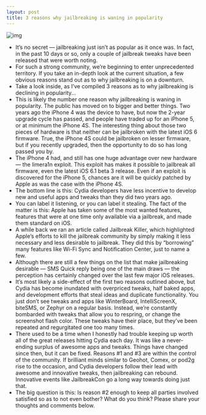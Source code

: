 ```yaml
---
layout: post
title: 3 reasons why jailbreaking is waning in popularity
---
```

![img](http://media.idownloadblog.com/wp-content/uploads/2011/05/Jailbreak-Killer-Police-Line.png)
* It’s no secret — jailbreaking just isn’t as popular as it once was. In fact, in the past 10 days or so, only a couple of jailbreak tweaks have been released that were worth noting.
* For such a strong community, we’re beginning to enter unprecedented territory. If you take an in-depth look at the current situation, a few obvious reasons stand out as to why jailbreaking is on a downturn.
* Take a look inside, as I’ve compiled 3 reasons as to why jailbreaking is declining in popularity…
* This is likely the number one reason why jailbreaking is waning in popularity. The public has moved on to bigger and better things. Two years ago the iPhone 4 was the device to have, but now the 2-year upgrade cycle has passed, and people have traded up for an iPhone 5, or at minimum the iPhone 4S. The interesting thing about those two pieces of hardware is that neither can be jailbroken with the latest iOS 6 firmware. True, the iPhone 4S could be jailbroken on lesser firmware, but if you recently upgraded, then the opportunity to do so has long passed you by.
* The iPhone 4 had, and still has one huge advantage over new hardware — the limera1n exploit. This exploit has makes it possible to jailbreak all firmware, even the latest iOS 6.1 beta 3 release. Even if an exploit is discovered for the iPhone 5, chances are it will be quickly patched by Apple as was the case with the iPhone 4S.
* The bottom line is this: Cydia developers have less incentive to develop new and useful apps and tweaks than they did two years ago.
* You can label it listening, or you can label it stealing. The fact of the matter is this: Apple has taken some of the most wanted features, features that were at one time only available via a jailbreak, and made them standard on iOS.
* A while back we ran an article called Jailbreak Killer, which highlighted Apple’s efforts to kill the jailbreak community by simply making it less necessary and less desirable to jailbreak. They did this by “borrowing” many features like Wi-Fi Sync and Notification Center, just to name a few.
* Although there are still a few things on the list that make jailbreaking desirable — SMS Quick reply being one of the main draws — the perception has certainly changed over the last few major iOS releases.
* It’s most likely a side-effect of the first two reasons outlined above, but Cydia has become inundated with overpriced tweaks, half baked apps, and development efforts that steal ideas and duplicate functionality. You just don’t see tweaks and apps like WinterBoard, IntelliScreenX, biteSMS, or Zephyr on a regular basis. Instead, we’re constantly bombarded with tweaks that allow you to respring, or change the screenshot flash color. These tweaks have their place, but they’ve been repeated and regurgitated one too many times.
* There used to be a time when I honestly had trouble keeping up worth all of the great releases hitting Cydia each day. It was like a never-ending surplus of awesome apps and tweaks. Things have changed since then, but it can be fixed. Reasons #1 and #3 are within the control of the community. If brilliant minds similar to Geohot, Comex, or pod2g rise to the occasion, and Cydia developers follow their lead with awesome and innovative tweaks, then jailbreaking can rebound. Innovative events like JailbreakCon go a long way towards doing just that.
* The big question is this: Is reason #2 enough to keep all parties involved satisfied so as to not even bother? What do you think? Please share your thoughts and comments below.

